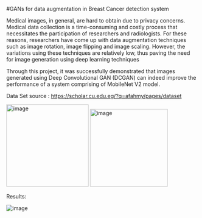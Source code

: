 #GANs for data augmentation in Breast Cancer detection system

Medical images, in general, are hard to obtain due to privacy concerns. Medical data collection is a time-consuming and costly process that necessitates the participation of researchers and radiologists. For these reasons, researchers have come up with data augmentation techniques such as image rotation, image flipping and image scaling. However, the variations using these techniques are relatively low, thus paving the need for image generation using deep learning techniques

Through this project, it was successfully demonstrated that images generated using Deep Convolutional GAN (DCGAN) can indeed improve the performance of a system comprising of MobileNet V2 model.

Data Set source : https://scholar.cu.edu.eg/?q=afahmy/pages/dataset

<img width="216" alt="image" src="https://github.com/hajira11/Breast-Cancer-Detection-Mobile-Net-V2-and-GANs-/assets/28599955/32b7c7d4-de42-4302-a21f-6180479f1065">

<img width="204" alt="image" src="https://github.com/hajira11/Breast-Cancer-Detection-Mobile-Net-V2-and-GANs-/assets/28599955/991f9f88-2a11-4bc6-8ebe-177054529478">


Results:

![image](https://github.com/hajira11/Breast-Cancer-Detection-Mobile-Net-V2-and-GANs-/assets/28599955/74b96401-b2f0-4d85-b0c2-2185a622c4c3)

